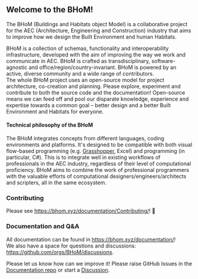 ## Welcome to the BHoM!

The BHoM (Buildings and Habitats object Model) is a collaborative project for the AEC (Architecture, Engineering and Construction) industry that aims to improve how we design the Built Environment and human Habitats.

BHoM is a collection of schemas, functionality and interoperability infrastructure, developed with the aim of improving the way we work and communicate in AEC. BHoM is crafted as transdisciplinary, software-agnostic and office/region/country-invariant. BHoM is powered by an active, diverse community and a wide range of contributors.  
The whole BHoM project uses an open-source model for project architecture, co-creation and planning. Please explore, experiment and contribute to both the source code and the documentation! Open-source  means we can feed off and pool our disparate knowledge, experience and expertise towards a common goal – better design and a better Built Environment and Habitats for everyone.

#### Technical philosophy of the BHoM

The BHoM integrates concepts from different languages, coding environments and platforms. It's designed to be compatible with both visual flow-based programming (e.g. [Grasshopper](https://simplyrhino.co.uk/3d-modelling-software/grasshopper), Excel) and programming (in particular, C#). This is to integrate well in existing workflows of professionals in the AEC industry, regardless of their level of computational proficiency. BHoM aims to combine the work of professional programmers with the valuable efforts of computational designers/engineers/architects and scripters, all in the same ecosystem.

### Contributing

Please see https://bhom.xyz/documentation/Contributing/! 🚀

### Documentation and Q&A

All documentation can be found in https://bhom.xyz/documentation/!  
We also have a space for questions and discussions: https://github.com/orgs/BHoM/discussions.

Please let us know how can we improve it! Please raise GitHub Issues in the [Documentation repo](https://github.com/BHoM/documentation/issues) or start a [Discussion](https://github.com/orgs/BHoM/discussions).

